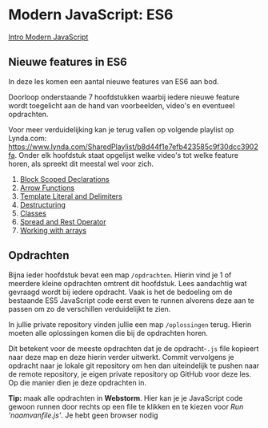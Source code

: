 # Modern JavaScript: ES6

[Intro Modern JavaScript](intro)

## Nieuwe features in ES6

In deze les komen een aantal nieuwe features van ES6 aan bod.

Doorloop onderstaande 7 hoofdstukken waarbij iedere nieuwe feature wordt toegelicht aan de hand van voorbeelden, video's en eventueel opdrachten.

Voor meer verduidelijking kan je terug vallen op volgende playlist op Lynda.com: https://www.lynda.com/SharedPlaylist/b8d44f1e7efb423585c9f30dcc3902fa. Onder elk hoofdstuk staat opgelijst welke video's tot welke feature horen, als spreekt dit meestal wel voor zich.

1. [Block Scoped Declarations](Block%20Scoped%20Declarations)
2. [Arrow Functions](Arrow%20Functions)
3. [Template Literal and Delimiters](Template%20Literal%20and%20Delimiters)
4. [Destructuring](Destructuring)
5. [Classes](Classes)
6. [Spread and Rest Operator](Spread%20and%20Rest%20Operator)
7. [Working with arrays](Working%20with%20arrays)

## Opdrachten

Bijna ieder hoofdstuk bevat een map ``/opdrachten``. Hierin vind je 1 of meerdere kleine opdrachten omtrent dit hoofdstuk. Lees aandachtig wat gevraagd wordt bij iedere opdracht. Vaak is het de bedoeling om de bestaande ES5 JavaScript code eerst even te runnen alvorens deze aan te passen om zo de verschillen verduidelijkt te zien.

In jullie private repository vinden jullie een map ``/oplossingen`` terug. Hierin moeten alle oplossingen komen die bij de opdrachten horen.

Dit betekent voor de meeste opdrachten dat je de opdracht-```.js``` file kopieert naar deze map en deze hierin verder uitwerkt. Commit vervolgens je opdracht naar je lokale git repository om hen dan uiteindelijk te pushen naar de remote repository, je eigen private repository op GitHub voor deze les. Op die manier dien je deze opdrachten in.

**Tip:** maak alle opdrachten in **Webstorm**. Hier kan je je JavaScript code gewoon runnen door rechts op een file te klikken en te kiezen voor *Run 'naamvanfile.js'*. Je hebt geen browser nodig
